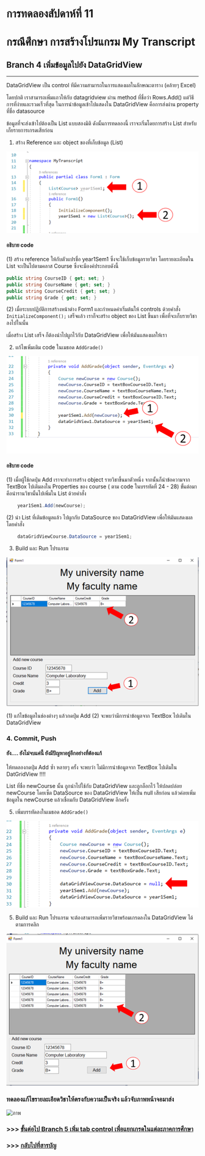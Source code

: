 # การทดลองสัปดาห์ที่ 11 #

# กรณึศึกษา การสร้างโปรแกรม My Transcript #

## Branch 4 เพิ่มข้อมูลไปยัง DataGridView ##

---

DataGridView เป็น control ทีมีความสามารถในการแสดงผลในลักษณะตาราง (คล้ายๆ  Excel)

โดยปกติ เราสามารถเพิ่มแถวให้กับ datagridview  ผ่าน method ที่ชื่อว่า Rows.Add() แต่วิธีการที่ง่ายและรวดเร็วที่สุด ในการนำข้อมูลเข้าไปแสดงใน DataGridView คือการส่งผ่าน property ที่ชื่อ datasource

ข้อมูลที่จะส่งเข้าไปต้องเป็น List แบบสองมิติ ดังนั้นการทดลองนี้ เราจะเริ่มโดยการสร้าง List สำหรับเก็ยรายการเกรดเสียก่อน

1. สร้าง Reference  และ object ของที่เก็บข้อมูล (List) 

<p> <img src = "./images/Fig_CaseStudy_24.png">

#### อธิบาย code ####
 
(1) สร้าง reference ให้กับตัวแปรชื่อ year1Sem1 ซึ่งจะใช้เก็บข้อมูลรายวิชา โดยรายละเอียดใน List จะเป็นไปตามคลาส Course ซึ่งจะมีองค์ประกอบดังนี้  
```cs
public string CourseID { get; set; }
public string CourseName { get; set; }
public string CourseCredit { get; set; }
public string Grade { get; set; }
```
(2) เมื่อระบบปฏิบัติการสร้างหน้าต่าง Form1 และกำหนดค่าเริ่มต้นให้ controls ด้วยคำสั่ง ```InitializeComponent();``` เสร็จแล้ว เราก็จะสร้าง object ของ List ขึ้นมา เพื่อที่จะเก็บรายวิชาลงไปในนั้น

เมื่อสร้าง List เสร็จ ก็ต้องนำไปผูกไว้กับ DataGridView เพื่อให้มันแสดงผลให้เรา

2. แก้ไขเพิ่มเติม code ในเมธอด ```AddGrade()```
<p> <img src = "./images/Fig_CaseStudy_25.png">

#### อธิบาย code ####

(1) เมื่อผู้ใช้กดปุ่ม Add เราจะทำการสร้าง object รายวิชาขึ้นมาตัวหนึ่ง จากนั้นก็นำข้อความจาก TextBox ไปเติมลงใน Properties ของ course ( ตาม code ในบรรทัดที่ 24 - 28) 
ขั้นต่อมาคือนำรานวิชานั้นไปเพิ่มใน List ด้วยคำสั่ง 

```cs
    year1Sem1.Add(newCourse);
```
(2) นำ List ที่เติมข้อมูลแล้ว ไปผูกกับ  DataSource ของ DataGridView เพื่อให้มันแสดงผล โดยคำสั่ง


```cs
    dataGridViewCourse.DataSource = year1Sem1;
```

3. Build และ Run โปรแกรม
<p> <img src = "./images/Fig_CaseStudy_26.png">

(1) แก้ไขข้อมูลในช่องต่างๆ แล้วกดปุ่ม Add
(2) จะพบว่ามีการนำข้อมูลจาก TextBox ไปเติมใน DataGridView

### 4. Commit, Push ###

#### ยัง.... ยังไม่จบแค่นี้ ยังมีปัญหาอยู่อีกอย่างที่ต้องแก้ ####

ให้ทดลองกดปุ่ม Add ซ้ำ หลายๆ ครั้ง จะพบว่า  ไม่มีการนำข้อมูลจาก TextBox  ไปเติมใน DatGridView !!!!


List<Course> ที่ชื่อ newCourse นั้น ถูกนำไปใช้กับ DataGridView และถูกล็อกไว้ 
ให้ปลดปล่อย newCourse โดยเซ็ต DataSource ของ DataGridView ให้เป็น null เสียก่อน แล้วค่อยเพิ่มข้อมูลใน newCourse  แล้วเชื่อมกับ DataGridView อีกครั้ง

5. เพิ่มบรรทัดลงในเมธอด ```AddGrade()```
<p> <img src = "./images/Fig_CaseStudy_27.png">


5. Build และ Run โปรแกรม จะต้องสามารถเพิ่มรายวิชาพร้อมเกรดลงใน DataGridView ได้ตามการคลิก

<p> <img src = "./images/Fig_CaseStudy_28.png">


### ทดลองแก้ไขรายละเอียดวิชาให้ตรงกับความเป็นจริง แล้วจับภาพหน้าจอมาส่ง ###

![ภาพ](https://user-images.githubusercontent.com/50146617/141265735-7dd5663f-3050-4126-8160-e85df8420dee.png)


### >>> [ขั้นต่อไป Branch 5 เพิ่ม tab control เพื่อแยกเกรดในแต่ละภาคการศึกษา](./Week_11_CaseStudy_MyTranscript_Branch5.md) ###

### >>> [กลับไปที่สารบัญ](./Week_11_CaseStudy_MyTranscript_Inrto.md) ###



